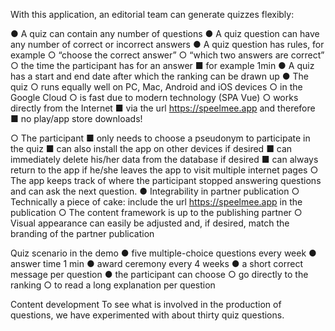 With this application, an editorial team can generate quizzes flexibly:

● A quiz can contain any number of questions
● A quiz question can have any number of correct or incorrect answers
● A quiz question has rules, for example
○ “choose the correct answer”
○ “which two answers are correct”
○ the time the participant has for an answer
■ for example 1min
● A quiz has a start and end date after which the ranking can be drawn up
● The quiz
○ runs equally well on PC, Mac, Android and iOS devices
○ in the Google Cloud
○ is fast due to modern technology (SPA Vue)
○ works directly from the Internet
■ via the url https://speelmee.app and therefore
■ no play/app store downloads!

○ The participant
■ only needs to choose a pseudonym to participate in the quiz
■ can also install the app on other devices if desired
■ can immediately delete his/her data from the database if desired
■ can always return to the app if he/she leaves the app to visit multiple internet pages
○ The app keeps track of where the participant stopped answering questions and
can ask the next question. ● Integrability in partner publication
○ Technically a piece of cake: include the url https://speelmee.app in the
publication
○ The content framework is up to the publishing partner
○ Visual appearance can easily be adjusted and, if desired,
match the branding of the partner publication

Quiz scenario in the demo
● five multiple-choice questions every week
● answer time 1 min
● award ceremony every 4 weeks
● a short correct message per question
● the participant can choose
○ go directly to the ranking
○ to read a long explanation per question

Content development
To see what is involved in the production of questions, we have experimented
with about thirty quiz questions.
